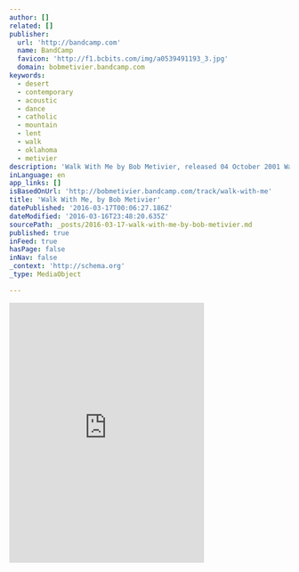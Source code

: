 ```yaml
---
author: []
related: []
publisher:
  url: 'http://bandcamp.com'
  name: BandCamp
  favicon: 'http://f1.bcbits.com/img/a0539491193_3.jpg'
  domain: bobmetivier.bandcamp.com
keywords:
  - desert
  - contemporary
  - acoustic
  - dance
  - catholic
  - mountain
  - lent
  - walk
  - oklahoma
  - metivier
description: 'Walk With Me by Bob Metivier, released 04 October 2001 Walk with me in the desert See my hands pierced through All is lost and is suffered And what remains is true We will dance in the cool desert air As darkness falls upon us here Walk with me in'
inLanguage: en
app_links: []
isBasedOnUrl: 'http://bobmetivier.bandcamp.com/track/walk-with-me'
title: 'Walk With Me, by Bob Metivier'
datePublished: '2016-03-17T00:06:27.186Z'
dateModified: '2016-03-16T23:48:20.635Z'
sourcePath: _posts/2016-03-17-walk-with-me-by-bob-metivier.md
published: true
inFeed: true
hasPage: false
inNav: false
_context: 'http://schema.org'
_type: MediaObject

---
```

<iframe src="http://cdn.embedly.com/widgets/media.html?src=https%3A%2F%2Fbandcamp.com%2FEmbeddedPlayer%2Fv%3D2%2Ftrack%3D3757727463%2Fsize%3Dlarge%2Flinkcol%3D0084B4%2Fnotracklist%3Dtrue%2Ftwittercard%3Dtrue%2F&amp;url=http%3A%2F%2Fbobmetivier.bandcamp.com%2Ftrack%2Fwalk-with-me&amp;image=http%3A%2F%2Ff1.bcbits.com%2Fimg%2Fa0539491193_5.jpg&amp;key=b7d04c9b404c499eba89ee7072e1c4f7&amp;type=text%2Fhtml&amp;schema=bandcamp" width="350" height="467" scrolling="no" frameborder="0" allowfullscreen="allowfullscreen" style=""></iframe>